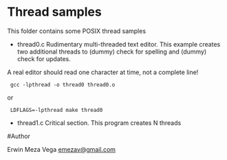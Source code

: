 Thread samples
==========


This folder contains some POSIX thread samples

* thread0.c Rudimentary multi-threaded text editor.
This example creates two additional threads to (dummy) check for spelling and
(dummy) check for updates.

A real editor should read one character at time, not a complete line!

  ````
   gcc -lpthread -o thread0 thread0.o
 ```` 
 or
  ````
   LDFLAGS=-lpthread make thread0
 ```` 

* thread1.c Critical section. This program creates N threads

#Author

Erwin Meza Vega <emezav@gmail.com>
